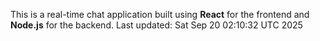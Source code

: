 This is a real-time chat application built using **React** for the frontend and **Node.js** for the backend.
Last updated: Sat Sep 20 02:10:32 UTC 2025
